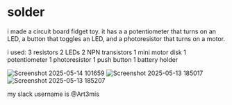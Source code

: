 # solder
i made a circuit board fidget toy. it has a a potentiometer that turns on an LED, a button that toggles an LED, and a photoresistor that turns on a motor. 

i used: 
3 resistors
2 LEDs
2 NPN transistors
1 mini motor disk
1 potentiometer
1 photoresistor
1 push button
1 battery holder

![Screenshot 2025-05-14 101659](https://github.com/user-attachments/assets/3d9762f0-8361-4493-89a9-2792e5ea41fb)
![Screenshot 2025-05-13 185017](https://github.com/user-attachments/assets/8ce36e92-4b38-4183-8b23-25aee5580f94)
![Screenshot 2025-05-13 185207](https://github.com/user-attachments/assets/25a3badb-6e5e-4899-8c98-7e99b61e6568)

my slack username is @Art3mis
